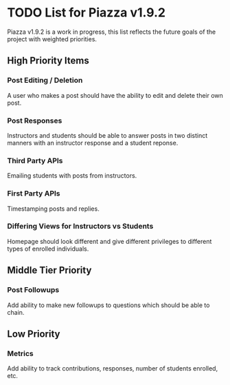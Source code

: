 # TODO List for Piazza v1.9.2

Piazza v1.9.2 is a work in progress, this list reflects the future goals of the project with weighted priorities.

## High Priority Items

### Post Editing / Deletion

A user who makes a post should have the ability to edit and delete their own post.

### Post Responses

Instructors and students should be able to answer posts in two distinct manners with an instructor response and a student reponse.

### Third Party APIs

Emailing students with posts from instructors.

### First Party APIs

Timestamping posts and replies.

### Differing Views for Instructors vs Students

Homepage should look different and give different privileges to different types of enrolled individuals.

## Middle Tier Priority

### Post Followups

Add ability to make new followups to questions which should be able to chain.

## Low Priority

### Metrics

Add ability to track contributions, responses, number of students enrolled, etc.
